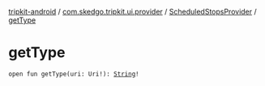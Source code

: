 [tripkit-android](../../index.md) / [com.skedgo.tripkit.ui.provider](../index.md) / [ScheduledStopsProvider](index.md) / [getType](./get-type.md)

# getType

`open fun getType(uri: Uri!): `[`String`](https://kotlinlang.org/api/latest/jvm/stdlib/kotlin/-string/index.html)`!`